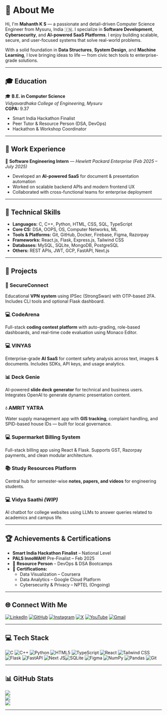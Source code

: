 # 💫 About Me

Hi, I'm **Mahanth K S** — a passionate and detail-driven Computer Science Engineer from Mysuru, India 🇮🇳. I specialize in **Software Development**, **Cybersecurity**, and **AI-powered SaaS Platforms**. I enjoy building scalable, secure, and user-focused systems that solve real-world problems.

With a solid foundation in **Data Structures**, **System Design**, and **Machine Learning**, I love bringing ideas to life — from civic tech tools to enterprise-grade solutions.

---

## 🎓 Education

🎓 **B.E. in Computer Science**  
*Vidyavardhaka College of Engineering, Mysuru*  
**CGPA:** 9.37  
-  Smart India Hackathon Finalist  
-  Peer Tutor & Resource Person (DSA, DevOps)  
-  Hackathon & Workshop Coordinator  

---

## 💼 Work Experience

🏢 **Software Engineering Intern** — *Hewlett Packard Enterprise (Feb 2025 – July 2025)*  
- Developed an **AI-powered SaaS** for document & presentation automation  
- Worked on scalable backend APIs and modern frontend UX  
- Collaborated with cross-functional teams for enterprise deployment  

---

## 🧠 Technical Skills

- **Languages:** C, C++, Python, HTML, CSS, SQL, TypeScript  
- **Core CS:** DSA, OOPS, OS, Computer Networks, ML  
- **Tools & Platforms:** Git, GitHub, Docker, Firebase, Figma, Razorpay  
- **Frameworks:** React.js, Flask, Express.js, Tailwind CSS  
- **Databases:** MySQL, SQLite, MongoDB, PostgreSQL  
- **Others:** REST APIs, JWT, GCP, FastAPI, Next.js

---

## 🚀 Projects

### 🔐 SecureConnect  
Educational **VPN system** using IPSec (StrongSwan) with OTP-based 2FA. Includes CLI tools and optional Flask dashboard.

### 💻 CodeArena  
Full-stack **coding contest platform** with auto-grading, role-based dashboards, and real-time code evaluation using Monaco Editor.

### 💻 VINYAS  
Enterprise-grade **AI SaaS** for content safety analysis across text, images & documents. Includes SDKs, API keys, and usage analytics.

### 📊 Deck Genie  
AI-powered **slide deck generator** for technical and business users. Integrates OpenAI to generate dynamic presentation content.

### 💧 AMRIT YATRA  
Water supply management app with **GIS tracking**, complaint handling, and SPID-based house IDs — built for local governance.

### 💻 Supermarket Billing System  
Full-stack billing app using React & Flask. Supports GST, Razorpay payments, and clean modular architecture.

### 📚 Study Resources Platform  
Central hub for semester-wise **notes, papers, and videos** for engineering students.

### 💻 Vidya Saathi *(WIP)*  
AI chatbot for college websites using LLMs to answer queries related to academics and campus life.

---

## 🏆 Achievements & Certifications

-  **Smart India Hackathon Finalist** – National Level  
-  **PALS InnoWAH!** Pre-Finalist – Feb 2025  
- 🎤 **Resource Person** – DevOps & DSA Bootcamps  
- 📘 **Certifications:**
  - Data Visualization – Coursera  
  - Data Analytics – Google Cloud Platform  
  - Cybersecurity & Privacy – NPTEL (Ongoing)

---

## 🌐 Connect With Me

[![LinkedIn](https://img.shields.io/badge/LinkedIn-%230077B5.svg?style=flat&logo=linkedin&logoColor=white)](https://linkedin.com/in/mahanth-k-s-73b696254)  [![GitHub](https://img.shields.io/badge/GitHub-%23121011.svg?style=flat&logo=github&logoColor=white)](https://github.com/mahi0331)  [![Instagram](https://img.shields.io/badge/Instagram-%23E4405F.svg?style=flat&logo=instagram&logoColor=white)](https://instagram.com/mahi_mahanth_03)  [![X](https://img.shields.io/badge/X-black.svg?style=flat&logo=X&logoColor=white)](https://x.com/MahanthKS03)  [![YouTube](https://img.shields.io/badge/YouTube-%23FF0000.svg?style=flat&logo=YouTube&logoColor=white)](https://youtube.com/@MahanthKS-z2y)  [![Gmail](https://img.shields.io/badge/Email-D14836?style=flat&logo=gmail&logoColor=white)](mailto:mahanthks03@gmail.com)  

---

## 💻 Tech Stack

![C](https://img.shields.io/badge/c-%2300599C.svg?style=for-the-badge&logo=c&logoColor=white)  ![C++](https://img.shields.io/badge/c++-%2300599C.svg?style=for-the-badge&logo=c%2B%2B&logoColor=white)  ![Python](https://img.shields.io/badge/python-%233776AB.svg?style=for-the-badge&logo=python&logoColor=white)  ![HTML5](https://img.shields.io/badge/html5-%23E34F26.svg?style=for-the-badge&logo=html5&logoColor=white)  ![TypeScript](https://img.shields.io/badge/typescript-%23007ACC.svg?style=for-the-badge&logo=typescript&logoColor=white)  ![React](https://img.shields.io/badge/react-%2320232a.svg?style=for-the-badge&logo=react&logoColor=61DAFB)  ![Tailwind CSS](https://img.shields.io/badge/tailwindcss-%2338B2AC.svg?style=for-the-badge&logo=tailwind-css&logoColor=white)  ![Flask](https://img.shields.io/badge/flask-%23000.svg?style=for-the-badge&logo=flask&logoColor=white)  ![FastAPI](https://img.shields.io/badge/fastapi-005571?style=for-the-badge&logo=fastapi)  ![Next JS](https://img.shields.io/badge/next-black?style=for-the-badge&logo=next.js&logoColor=white)![SQLite](https://img.shields.io/badge/sqlite-%2307405e.svg?style=for-the-badge&logo=sqlite&logoColor=white)  ![Figma](https://img.shields.io/badge/figma-%23F24E1E.svg?style=for-the-badge&logo=figma&logoColor=white)  ![NumPy](https://img.shields.io/badge/numpy-%23013243.svg?style=for-the-badge&logo=numpy&logoColor=white)  ![Pandas](https://img.shields.io/badge/pandas-%23150458.svg?style=for-the-badge&logo=pandas&logoColor=white)  ![Git](https://img.shields.io/badge/git-%23F05033.svg?style=for-the-badge&logo=git&logoColor=white)

---

## 📊 GitHub Stats

![](https://github-readme-stats.vercel.app/api?username=mahi0331&theme=dark&hide_border=false&include_all_commits=true&count_private=true)  
![](https://nirzak-streak-stats.vercel.app/?user=mahi0331&theme=dark&hide_border=false)  
![](https://github-readme-stats.vercel.app/api/top-langs/?username=mahi0331&theme=dark&hide_border=false&layout=compact)

---

<!-- Powered by GPRM: https://gprm.itsvg.in -->
